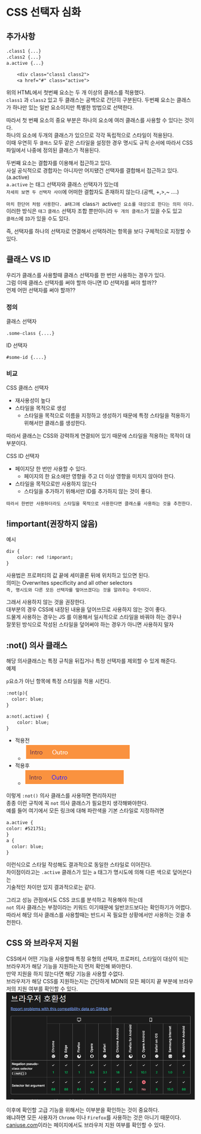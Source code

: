 # CSS 선택자 심화
## 추가사항
```
.class1 {...}
.class2 {...}
a.active {...}
```
```
    <div class="class1 class2">
    <a href="#" class="active">
```
위의 HTML에서 첫번째 요소는 두 개 이상의 클래스를 적용했다.  
`class1` 과 `class2` 있고 두 클래스는 공백으로 간단히 구분된다.
두번째 요소는 클래스가 하나만 있는 일반 요소이지만 특별한 방법으로 선택한다.  
  
따라서 첫 번째 요소의 중요 부분은 하나의 요소에 여러 클래스를 사용할 수 있다는 것이다.  
하나의 요소에 두개의 클래스가 있으므로 각각 독립적으로 스타일이 적용된다.  
이때 우연히 두 `클래스` 모두 같은 스타일을 설정한 경우 명시도 규칙 순서에 따라서 CSS파일에서 나중에 정의된 클래스가 적용된다.    
  
두번째 요소는 결합자를 이용해서 접근하고 있다.  
사실 공식적으로 경합자는 아니자만 어지됐건 선택자를 결합해서 접근하고 있다.(a.active)  
`a.active` 는 태그 선택자와 클래스 선택자가 있는데  
`자세히 보면 두 선택자 사이`에 어떠한 결합자도 존재하지 않는다.(공백, +,>,~ ....)  
  
`마치 한단어 처럼 사용한다. `a`태그에 `class`가 `active`인 요소를 대상으로 한다는 의미 이다.`  
이러한 방식은 `태그` `클래스` 선택자 조합 뿐만아니라 `두 개의 클래스`가 있을 수도 있고  
`클래스`에 `ID`가 있을 수도 있다.  
  
즉, 선택자를 하나의 선택자로 연결해서 선택하려는 항목을 보다 구체적으로 지정할 수 있다.
  
## 클래스 VS ID

우리가 클래스를 사용할때 클래스 선택자를 한 번만 사용하는 경우가 있다.  
그럼 이때 클래스 선택자를 써야 할까 아니면 ID 선택자를 써야 할까??  
언제 어떤 선택자를 써야 할까??  
  
### 정의
클래스 선택자  
```
.some-class {....}
```
ID 선택자
```
#some-id {....}
```
  
### 비교
CSS 클래스 선택자  
* 재사용성이 높다
* 스타일을 목적으로 생성
  * 스타일을 목적으로 이름을 지정하고 생성하기 때문에 특정 스타일을 적용하기 위해서만 클래스를 생성한다.

따라서 클래스는 CSS와 강력하게 연결되어 있기 때문에 스타일을 적용하는 목적이 대부분이다.  
  
CSS ID 선택자  
* 페이지당 한 번만 사용할 수 있다.
  * 페이지의 한 요소에만 영향을 주고 더 이상 영향을 미치지 않아야 한다.
* 스타일을 목적으로만 사용하지 않는다
  * 스타일을 추가하기 위해서만 ID를 추가하지 않는 것이 좋다.
  
`따라서 한번만 사용하더라도 스타일을 목적으로 사용한다면 클래스를 사용하는 것을 추천한다.`  
  
## !important(권장하지 않음)
예시
```
div {
    color: red !imporant;
}
```
사용법은 프로퍼티의 값 끝에 세미콜론 뒤에 위치하고 있으면 된다.  
의미는 Overwrites specificity and all other selectors  
`즉, 명시도와 다른 모든 선택자를 떺어쓰겠다는 것을 알려주는 주석이다.`
  
그래서 사용하지 않는 것을 권장한다.  
대부분의 경우 CSS에 내장된 내용을 덮어쓰므로 사용하지 않는 것이 좋다.  
드물게 사용하는 경우는 JS 를 이용해서 일시적으로 스타일을 바꿔야 하는 경우나  
잘못된 방식으로 작성된 스타일을 덮어써야 하는 경우가 아니면 사용하지 말자  
  
## :not() 의사 클래스  
해당 의사클래스는 특정 규칙을 뒤집거나 특정 선택자를 제외할 수 있게 해준다.  
예제  

`p`요소가 아닌 항목에 특정 스타일을 적용 시킨다.
```
:not(p){
  color: blue;
}
```
```
a:not(.active) {
    color: blue;
}
``` 
* 적용전
  * ![not.PNG](more_about_css_selector/not.PNG)
* 적용후
  * ![not.PNG](more_about_css_selector/2.not.PNG)

  
이렇게 `:not()` 의사 클래스를 사용하면 편리하지만  
종종 이런 규칙에 꼭 `not` 의사 클래스가 필요한지 생각해봐야한다.  
예를 들어 여기에서 모든 링크에 대해 파란색을 기본 스타일로 지정하려면  
```
a.active {
color: #521751;
}
a {
  color: blue;
}
```
  
이런식으로 스타일 작성해도 결과적으로 동일한 스타일로 이어진다.  
차이점이라고는 `.active` 클래스가 있는 `a` 태그가 명시도에 의해 다른 색으로 덮어쓴다는  
기술적인 차이만 있지 결과적으로는 같다.  
  
그리고 성능 관점에서도 CSS 코드를 분석하고 적용해야 하는데  
`not` 의사 클래스는 부정이라는 키워드 이기때문에 일반코드보다는 확인하기가 어렵다.  
따라서 해당 의사 클래스를 사용할때는 반드시 꼭 필요한 상황에서만 사용하는 것을 추천한다.
  
## CSS 와 브라우저 지원
CSS에서 어떤 기능을 사용할때 특정 유형의 선택자, 프로퍼티, 스타일이 대상이 되는 브라우저가 해당 기능을 지원하는지 먼저 확인해 봐야한다.  
만약 지원을 하지 않는다면 해당 기능을 사용할 수없다.  
브라우저가 해당 CSS를 지원하는지는 간단하게 MDN의 모든 페이지 끝 부분에 브라우저의 지원 여부를 확인할 수 있다.  
![browser.PNG](more_about_css_selector/browser.PNG)  
  
이후에 확인할 고급 기능을 위해서는 이부분을 확인하는 것이 중요하다.  
왜냐하면 모든 사용자가 `Chrome` 이나 `Firefox`를 사용하는 것은 아니기 때문이다.  
[caniuse.com](https://caniuse.com/)이라는 페이지에서도 브라우저 지원 여부를 확인할 수 있다.
